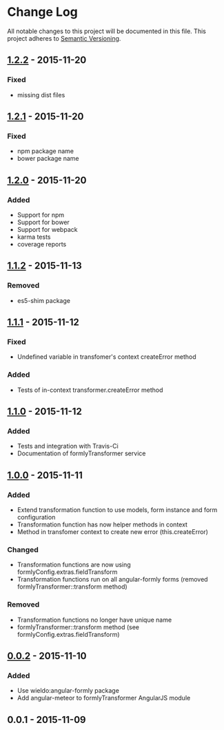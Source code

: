 # Change Log
All notable changes to this project will be documented in this file.
This project adheres to [Semantic Versioning](http://semver.org/).

## [1.2.2] - 2015-11-20
### Fixed
- missing dist files

## [1.2.1] - 2015-11-20
### Fixed
- npm package name
- bower package name

## [1.2.0] - 2015-11-20
### Added
- Support for npm
- Support for bower
- Support for webpack
- karma tests
- coverage reports

## [1.1.2] - 2015-11-13
### Removed
- es5-shim package

## [1.1.1] - 2015-11-12
### Fixed
- Undefined variable in transfomer's context createError method

### Added
- Tests of in-context transformer.createError method

## [1.1.0] - 2015-11-12
### Added
- Tests and integration with Travis-Ci
- Documentation of formlyTransformer service

## [1.0.0] - 2015-11-11
### Added
- Extend transformation function to use models, form instance and form configuration
- Transformation function has now helper methods in context
- Method in transfomer context to create new error (this.createError)

### Changed
- Transformation functions are now using formlyConfig.extras.fieldTransform
- Transformation functions run on all angular-formly forms (removed formlyTransformer::transform method)

### Removed
- Transformation functions no longer have unique name
- formlyTransformer::transform method (see formlyConfig.extras.fieldTransform)

## [0.0.2] - 2015-11-10
### Added
- Use wieldo:angular-formly package
- Add angular-meteor to formlyTransformer AngularJS module

## 0.0.1 - 2015-11-09

[1.2.2]: https://github.com/wieldo/angular-formly-transformer/compare/v1.2.1...v1.2.2
[1.2.1]: https://github.com/wieldo/angular-formly-transformer/compare/v1.2.0...v1.2.1
[1.2.0]: https://github.com/wieldo/angular-formly-transformer/compare/v1.1.2...v1.2.0
[1.1.2]: https://github.com/wieldo/angular-formly-transformer/compare/v1.1.1...v1.1.2
[1.1.1]: https://github.com/wieldo/angular-formly-transformer/compare/v1.1.0...v1.1.1
[1.1.0]: https://github.com/wieldo/angular-formly-transformer/compare/v1.0.0...v1.1.0
[1.0.0]: https://github.com/wieldo/angular-formly-transformer/compare/v1.0.0...v0.0.2
[0.0.2]: https://github.com/wieldo/angular-formly-transformer/compare/v0.0.1...v0.0.2